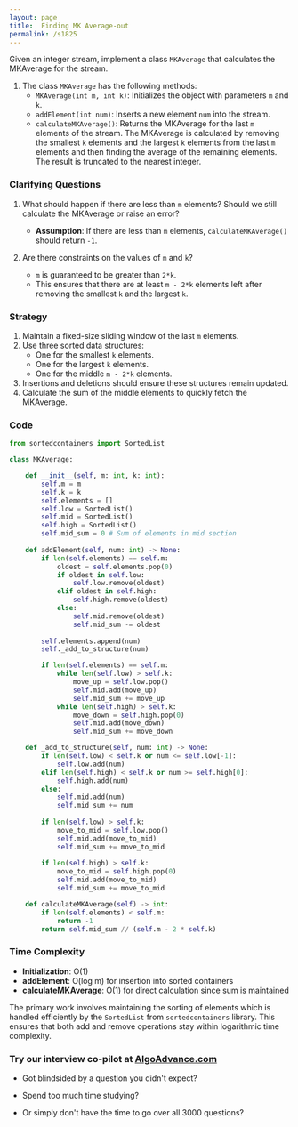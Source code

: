 ```yaml
---
layout: page
title:  Finding MK Average-out
permalink: /s1825
---
```


Given an integer stream, implement a class `MKAverage` that calculates the MKAverage for the stream.

1. The class `MKAverage` has the following methods:
   - `MKAverage(int m, int k)`: Initializes the object with parameters `m` and `k`.
   - `addElement(int num)`: Inserts a new element `num` into the stream.
   - `calculateMKAverage()`: Returns the MKAverage for the last `m` elements of the stream. The MKAverage is calculated by removing the smallest `k` elements and the largest `k` elements from the last `m` elements and then finding the average of the remaining elements. The result is truncated to the nearest integer.

### Clarifying Questions

1. What should happen if there are less than `m` elements? Should we still calculate the MKAverage or raise an error?
   - **Assumption**: If there are less than `m` elements, `calculateMKAverage()` should return `-1`.

2. Are there constraints on the values of `m` and `k`?
   - `m` is guaranteed to be greater than `2*k`.
   - This ensures that there are at least `m - 2*k` elements left after removing the smallest `k` and the largest `k`.

### Strategy

1. Maintain a fixed-size sliding window of the last `m` elements.
2. Use three sorted data structures:
   - One for the smallest `k` elements.
   - One for the largest `k` elements.
   - One for the middle `m - 2*k` elements.
3. Insertions and deletions should ensure these structures remain updated.
4. Calculate the sum of the middle elements to quickly fetch the MKAverage.

### Code

```python
from sortedcontainers import SortedList

class MKAverage:

    def __init__(self, m: int, k: int):
        self.m = m
        self.k = k
        self.elements = []
        self.low = SortedList()
        self.mid = SortedList()
        self.high = SortedList()
        self.mid_sum = 0 # Sum of elements in mid section
    
    def addElement(self, num: int) -> None:
        if len(self.elements) == self.m:
            oldest = self.elements.pop(0)
            if oldest in self.low:
                self.low.remove(oldest)
            elif oldest in self.high:
                self.high.remove(oldest)
            else:
                self.mid.remove(oldest)
                self.mid_sum -= oldest
                
        self.elements.append(num)
        self._add_to_structure(num)

        if len(self.elements) == self.m:
            while len(self.low) > self.k:
                move_up = self.low.pop()
                self.mid.add(move_up)
                self.mid_sum += move_up
            while len(self.high) > self.k:
                move_down = self.high.pop(0)
                self.mid.add(move_down)
                self.mid_sum += move_down

    def _add_to_structure(self, num: int) -> None:
        if len(self.low) < self.k or num <= self.low[-1]:
            self.low.add(num)
        elif len(self.high) < self.k or num >= self.high[0]:
            self.high.add(num)
        else:
            self.mid.add(num)
            self.mid_sum += num
        
        if len(self.low) > self.k:
            move_to_mid = self.low.pop()
            self.mid.add(move_to_mid)
            self.mid_sum += move_to_mid
        
        if len(self.high) > self.k:
            move_to_mid = self.high.pop(0)
            self.mid.add(move_to_mid)
            self.mid_sum += move_to_mid

    def calculateMKAverage(self) -> int:
        if len(self.elements) < self.m:
            return -1
        return self.mid_sum // (self.m - 2 * self.k)
```

### Time Complexity

- **Initialization**: O(1)
- **addElement**: O(log m) for insertion into sorted containers
- **calculateMKAverage**: O(1) for direct calculation since sum is maintained

The primary work involves maintaining the sorting of elements which is handled efficiently by the `SortedList` from `sortedcontainers` library. This ensures that both add and remove operations stay within logarithmic time complexity.


### Try our interview co-pilot at [AlgoAdvance.com](https://algoAdvance.com)

- Got blindsided by a question you didn't expect?

- Spend too much time studying?

- Or simply don't have the time to go over all 3000 questions?

